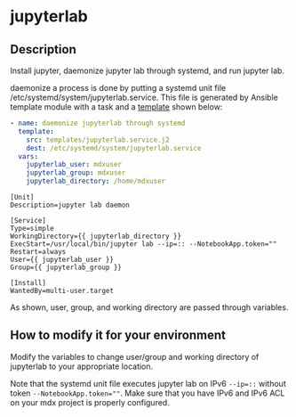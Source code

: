 
# jupyterlab

## Description

Install jupyter, daemonize jupyter lab through systemd, and run
jupyter lab.

daemonize a process is done by putting a systemd unit file
/etc/systemd/system/jupyterlab.service. This file is generated by
Ansible template module with a task and a
[template](templates/jupyterlab.service.j2) shown below:

```yml
- name: daemonize jupyterlab through systemd
  template:
    src: templates/jupyterlab.service.j2
    dest: /etc/systemd/system/jupyterlab.service
  vars:
    jupyterlab_user: mdxuser
    jupyterlab_group: mdxuser
    jupyterlab_directory: /home/mdxuser
```

```
[Unit]
Description=jupyter lab daemon

[Service]
Type=simple
WorkingDirectory={{ jupyterlab_directory }}
ExecStart=/usr/local/bin/jupyter lab --ip=:: --NotebookApp.token=""
Restart=always
User={{ jupyterlab_user }}
Group={{ jupyterlab_group }}

[Install]
WantedBy=multi-user.target
```

As shown, user, group, and working directory are passed through
variables.


## How to modify it for your environment

Modify the variables to change user/group and working directory of
jupyterlab to your appropriate location.

Note that the systemd unit file executes jupyter lab on IPv6 `--ip=::`
without token `--NotebookApp.token=""`. Make sure that you have IPv6
and IPv6 ACL on your mdx project is properly configured.